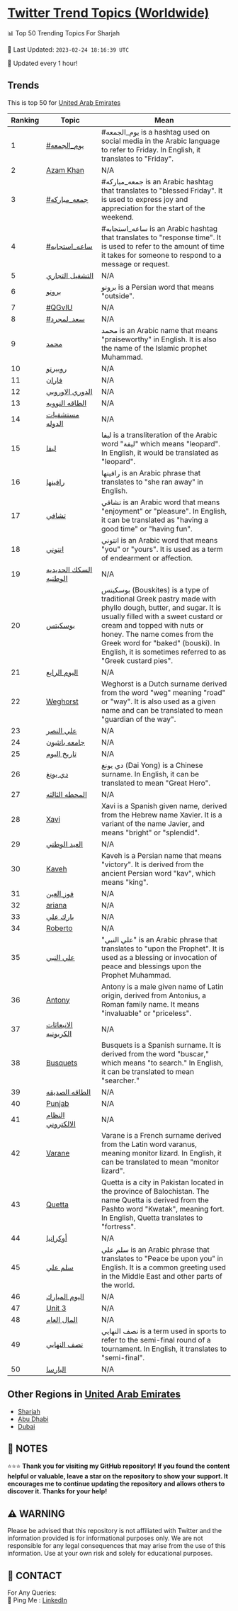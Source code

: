 [Twitter Trend Topics (Worldwide)](https://github.com/ErcinDedeoglu/Twitter-Trend-Topics)
==========


📊 Top 50 Trending Topics For Sharjah

📆 Last Updated: `2023-02-24 18:16:39 UTC`

🔧 Updated every 1 hour!


## Trends

This is top 50 for [United Arab Emirates](</United Arab Emirates>)

| Ranking | Topic | Mean |
| ------- | ------------ | ------------ |
| 1 | [#يوم_الجمعه](http://twitter.com/search?q=%23%d9%8a%d9%88%d9%85_%d8%a7%d9%84%d8%ac%d9%85%d8%b9%d9%87) | #يوم_الجمعه is a hashtag used on social media in the Arabic language to refer to Friday. In English, it translates to "Friday". |
| 2 | [Azam Khan](http://twitter.com/search?q=Azam+Khan) | N/A |
| 3 | [#جمعه_مباركه](http://twitter.com/search?q=%23%d8%ac%d9%85%d8%b9%d9%87_%d9%85%d8%a8%d8%a7%d8%b1%d9%83%d9%87) | #جمعه_مباركه is an Arabic hashtag that translates to "blessed Friday". It is used to express joy and appreciation for the start of the weekend. |
| 4 | [#ساعه_استجابه](http://twitter.com/search?q=%23%d8%b3%d8%a7%d8%b9%d9%87_%d8%a7%d8%b3%d8%aa%d8%ac%d8%a7%d8%a8%d9%87) | #ساعه_استجابه is an Arabic hashtag that translates to "response time". It is used to refer to the amount of time it takes for someone to respond to a message or request. |
| 5 | [التشغيل التجاري](http://twitter.com/search?q=%d8%a7%d9%84%d8%aa%d8%b4%d8%ba%d9%8a%d9%84+%d8%a7%d9%84%d8%aa%d8%ac%d8%a7%d8%b1%d9%8a) | N/A |
| 6 | [برونو](http://twitter.com/search?q=%d8%a8%d8%b1%d9%88%d9%86%d9%88) | برونو is a Persian word that means "outside". |
| 7 | [#QGvIU](http://twitter.com/search?q=%23QGvIU) | N/A |
| 8 | [#سعد_لمجرد](http://twitter.com/search?q=%23%d8%b3%d8%b9%d8%af_%d9%84%d9%85%d8%ac%d8%b1%d8%af) | N/A |
| 9 | [محمد](http://twitter.com/search?q=%d9%85%d8%ad%d9%85%d8%af) | محمد is an Arabic name that means "praiseworthy" in English. It is also the name of the Islamic prophet Muhammad. |
| 10 | [روبيرتو](http://twitter.com/search?q=%d8%b1%d9%88%d8%a8%d9%8a%d8%b1%d8%aa%d9%88) | N/A |
| 11 | [فاران](http://twitter.com/search?q=%d9%81%d8%a7%d8%b1%d8%a7%d9%86) | N/A |
| 12 | [الدوري الاوروبي](http://twitter.com/search?q=%d8%a7%d9%84%d8%af%d9%88%d8%b1%d9%8a+%d8%a7%d9%84%d8%a7%d9%88%d8%b1%d9%88%d8%a8%d9%8a) | N/A |
| 13 | [الطاقه النوويه](http://twitter.com/search?q=%d8%a7%d9%84%d8%b7%d8%a7%d9%82%d9%87+%d8%a7%d9%84%d9%86%d9%88%d9%88%d9%8a%d9%87) | N/A |
| 14 | [مستشفيات الدوله](http://twitter.com/search?q=%d9%85%d8%b3%d8%aa%d8%b4%d9%81%d9%8a%d8%a7%d8%aa+%d8%a7%d9%84%d8%af%d9%88%d9%84%d9%87) | N/A |
| 15 | [ليفا](http://twitter.com/search?q=%d9%84%d9%8a%d9%81%d8%a7) | ليفا is a transliteration of the Arabic word "ليفة" which means "leopard". In English, it would be translated as "leopard". |
| 16 | [رافينها](http://twitter.com/search?q=%d8%b1%d8%a7%d9%81%d9%8a%d9%86%d9%87%d8%a7) | رافينها is an Arabic phrase that translates to "she ran away" in English. |
| 17 | [تشافي](http://twitter.com/search?q=%d8%aa%d8%b4%d8%a7%d9%81%d9%8a) | تشافي is an Arabic word that means "enjoyment" or "pleasure". In English, it can be translated as "having a good time" or "having fun". |
| 18 | [انتوني](http://twitter.com/search?q=%d8%a7%d9%86%d8%aa%d9%88%d9%86%d9%8a) | انتوني is an Arabic word that means "you" or "yours". It is used as a term of endearment or affection. |
| 19 | [السكك الحديديه الوطنيه](http://twitter.com/search?q=%d8%a7%d9%84%d8%b3%d9%83%d9%83+%d8%a7%d9%84%d8%ad%d8%af%d9%8a%d8%af%d9%8a%d9%87+%d8%a7%d9%84%d9%88%d8%b7%d9%86%d9%8a%d9%87) | N/A |
| 20 | [بوسكيتس](http://twitter.com/search?q=%d8%a8%d9%88%d8%b3%d9%83%d9%8a%d8%aa%d8%b3) | بوسكيتس (Bouskites) is a type of traditional Greek pastry made with phyllo dough, butter, and sugar. It is usually filled with a sweet custard or cream and topped with nuts or honey. The name comes from the Greek word for "baked" (bouski). In English, it is sometimes referred to as "Greek custard pies". |
| 21 | [اليوم الرابع](http://twitter.com/search?q=%d8%a7%d9%84%d9%8a%d9%88%d9%85+%d8%a7%d9%84%d8%b1%d8%a7%d8%a8%d8%b9) | N/A |
| 22 | [Weghorst](http://twitter.com/search?q=Weghorst) | Weghorst is a Dutch surname derived from the word "weg" meaning "road" or "way". It is also used as a given name and can be translated to mean "guardian of the way". |
| 23 | [علي النصر](http://twitter.com/search?q=%d8%b9%d9%84%d9%8a+%d8%a7%d9%84%d9%86%d8%b5%d8%b1) | N/A |
| 24 | [جامعه بانثيون](http://twitter.com/search?q=%d8%ac%d8%a7%d9%85%d8%b9%d9%87+%d8%a8%d8%a7%d9%86%d8%ab%d9%8a%d9%88%d9%86) | N/A |
| 25 | [تاريخ اليوم](http://twitter.com/search?q=%d8%aa%d8%a7%d8%b1%d9%8a%d8%ae+%d8%a7%d9%84%d9%8a%d9%88%d9%85) | N/A |
| 26 | [دي يونغ](http://twitter.com/search?q=%d8%af%d9%8a+%d9%8a%d9%88%d9%86%d8%ba) | دي يونغ (Dai Yong) is a Chinese surname. In English, it can be translated to mean "Great Hero". |
| 27 | [المحطه الثالثه](http://twitter.com/search?q=%d8%a7%d9%84%d9%85%d8%ad%d8%b7%d9%87+%d8%a7%d9%84%d8%ab%d8%a7%d9%84%d8%ab%d9%87) | N/A |
| 28 | [Xavi](http://twitter.com/search?q=Xavi) | Xavi is a Spanish given name, derived from the Hebrew name Xavier. It is a variant of the name Javier, and means "bright" or "splendid". |
| 29 | [العيد الوطني](http://twitter.com/search?q=%d8%a7%d9%84%d8%b9%d9%8a%d8%af+%d8%a7%d9%84%d9%88%d8%b7%d9%86%d9%8a) | N/A |
| 30 | [Kaveh](http://twitter.com/search?q=Kaveh) | Kaveh is a Persian name that means "victory". It is derived from the ancient Persian word "kav", which means "king". |
| 31 | [فوز العين](http://twitter.com/search?q=%d9%81%d9%88%d8%b2+%d8%a7%d9%84%d8%b9%d9%8a%d9%86) | N/A |
| 32 | [ariana](http://twitter.com/search?q=ariana) | N/A |
| 33 | [بارك علي](http://twitter.com/search?q=%d8%a8%d8%a7%d8%b1%d9%83+%d8%b9%d9%84%d9%8a) | N/A |
| 34 | [Roberto](http://twitter.com/search?q=Roberto) | N/A |
| 35 | [علي النبي](http://twitter.com/search?q=%d8%b9%d9%84%d9%8a+%d8%a7%d9%84%d9%86%d8%a8%d9%8a) | "علي النبي" is an Arabic phrase that translates to "upon the Prophet". It is used as a blessing or invocation of peace and blessings upon the Prophet Muhammad. |
| 36 | [Antony](http://twitter.com/search?q=Antony) | Antony is a male given name of Latin origin, derived from Antonius, a Roman family name. It means "invaluable" or "priceless". |
| 37 | [الانبعاثات الكربونيه](http://twitter.com/search?q=%d8%a7%d9%84%d8%a7%d9%86%d8%a8%d8%b9%d8%a7%d8%ab%d8%a7%d8%aa+%d8%a7%d9%84%d9%83%d8%b1%d8%a8%d9%88%d9%86%d9%8a%d9%87) | N/A |
| 38 | [Busquets](http://twitter.com/search?q=Busquets) | Busquets is a Spanish surname. It is derived from the word "buscar," which means "to search." In English, it can be translated to mean "searcher." |
| 39 | [الطاقه الصديقه](http://twitter.com/search?q=%d8%a7%d9%84%d8%b7%d8%a7%d9%82%d9%87+%d8%a7%d9%84%d8%b5%d8%af%d9%8a%d9%82%d9%87) | N/A |
| 40 | [Punjab](http://twitter.com/search?q=Punjab) | N/A |
| 41 | [النظام الالكتروني](http://twitter.com/search?q=%d8%a7%d9%84%d9%86%d8%b8%d8%a7%d9%85+%d8%a7%d9%84%d8%a7%d9%84%d9%83%d8%aa%d8%b1%d9%88%d9%86%d9%8a) | N/A |
| 42 | [Varane](http://twitter.com/search?q=Varane) | Varane is a French surname derived from the Latin word varanus, meaning monitor lizard. In English, it can be translated to mean "monitor lizard". |
| 43 | [Quetta](http://twitter.com/search?q=Quetta) | Quetta is a city in Pakistan located in the province of Balochistan. The name Quetta is derived from the Pashto word "Kwatak", meaning fort. In English, Quetta translates to "fortress". |
| 44 | [أوكرانيا](http://twitter.com/search?q=%d8%a3%d9%88%d9%83%d8%b1%d8%a7%d9%86%d9%8a%d8%a7) | N/A |
| 45 | [سلم علي](http://twitter.com/search?q=%d8%b3%d9%84%d9%85+%d8%b9%d9%84%d9%8a) | سلم علي is an Arabic phrase that translates to "Peace be upon you" in English. It is a common greeting used in the Middle East and other parts of the world. |
| 46 | [اليوم المبارك](http://twitter.com/search?q=%d8%a7%d9%84%d9%8a%d9%88%d9%85+%d8%a7%d9%84%d9%85%d8%a8%d8%a7%d8%b1%d9%83) | N/A |
| 47 | [Unit 3](http://twitter.com/search?q=Unit+3) | N/A |
| 48 | [المال العام](http://twitter.com/search?q=%d8%a7%d9%84%d9%85%d8%a7%d9%84+%d8%a7%d9%84%d8%b9%d8%a7%d9%85) | N/A |
| 49 | [نصف النهايي](http://twitter.com/search?q=%d9%86%d8%b5%d9%81+%d8%a7%d9%84%d9%86%d9%87%d8%a7%d9%8a%d9%8a) | نصف النهايي is a term used in sports to refer to the semi-final round of a tournament. In English, it translates to "semi-final". |
| 50 | [البارسا](http://twitter.com/search?q=%d8%a7%d9%84%d8%a8%d8%a7%d8%b1%d8%b3%d8%a7) | N/A |



## Other Regions in [United Arab Emirates](</United Arab Emirates>)

* [Sharjah](</United Arab Emirates/Sharjah.md>)
* [Abu Dhabi](</United Arab Emirates/Abu Dhabi.md>)
* [Dubai](</United Arab Emirates/Dubai.md>)



## 📝 NOTES

⭐⭐⭐ **Thank you for visiting my GitHub repository! If you found the content helpful or valuable, leave a star on the repository to show your support. It encourages me to continue updating the repository and allows others to discover it. Thanks for your help!**


## ⚠️ WARNING

Please be advised that this repository is not affiliated with Twitter and the information provided is for informational purposes only. We are not responsible for any legal consequences that may arise from the use of this information. Use at your own risk and solely for educational purposes.


## 📨 CONTACT

 For Any Queries:  
            🏓 Ping Me : [LinkedIn](https://www.linkedin.com/in/ercindedeoglu/)
